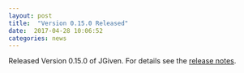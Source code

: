 ```yaml
---
layout: post
title:  "Version 0.15.0 Released"
date:  2017-04-28 10:06:52
categories: news
---
```


Released Version 0.15.0 of JGiven. For details see the [release notes](https://github.com/TNG/JGiven/releases/tag/v0.15.0).

[jgiven-gh]: https://github.com/TNG/JGiven
[jgiven]:    https://jgiven.org

